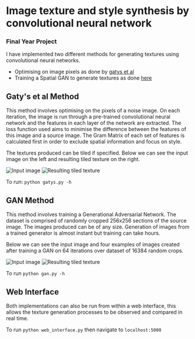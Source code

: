 # Image texture and style synthesis by convolutional neural network
### Final Year Project 

I have implemented two different methods for generating textures using convolutional neural networks.
* Optimising on image pixels as done by [gatys et al](https://arxiv.org/pdf/1505.07376.pdf)
* Training a Spatial GAN to generate textures as done [here](https://arxiv.org/pdf/1712.02330.pdf)

## Gaty's et al Method
This method involves optimising on the pixels of a noise image. On each iteration, the image is run through a pre-trained convolutional neural network and the features in each layer of the network are extracted. The loss function used aims to minimise the difference between the features of this image and a source image. The Gram Matrix of each set of features is calculated first in order to exclude spatial information and focus on style.

The textures produced can be tiled if specified. Below we can see the input image on the left and resulting tiled texture on the right.

![Input image ](http://harrybp.github.io/texture_images/gatys_input.jpg) 
![Resulting tiled texture ](http://harrybp.github.io/texture_images/gatys_tiled.jpg)

To run: `python gatys.py -h`

## GAN Method
This method involves training a Generational Adversarial Network. The dataset is comprised of randomly cropped 256x256 sections of the source image. The images produced can be of any size. Generation of images from a trained generator is almost instant but training can take hours.

Below we can see the input image and four examples of images created after training a GAN on 64 iterations over dataset of 16384 random crops.

![Input image](http://harrybp.github.io/texture_images/GAN_input.jpg)
![Resulting tiled texture](http://harrybp.github.io/texture_images/GAN_result.jpg)

To run `python gan.py -h`

## Web Interface
Both implementations can also be run from within a web interface, this allows the texture generation processes to be observed and compared in real time.

To run `python web_interface.py` then navigate to `localhost:5000`
